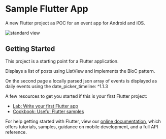 # Sample Flutter App

A new Flutter project as POC for an event app for Android and iOS.

![standard view](https://lh4.googleusercontent.com/7UQz7FWJl-LVTEymG1PmPGWl9KXWHFwSqRiySG8TBYIQwzkLe2qGUHub8ODi21DaUvP4gvjMBtnLcQ=w2560-h937-rw)

## Getting Started

This project is a starting point for a Flutter application.

Displays a list of posts using ListView and implements the BloC pattern.

On the second page a locally parsed json array of events is displayed as daily events using the date_picker_timeline: ^1.1.3

A few resources to get you started if this is your first Flutter project:

- [Lab: Write your first Flutter app](https://flutter.dev/docs/get-started/codelab)
- [Cookbook: Useful Flutter samples](https://flutter.dev/docs/cookbook)

For help getting started with Flutter, view our
[online documentation](https://flutter.dev/docs), which offers tutorials,
samples, guidance on mobile development, and a full API reference.
